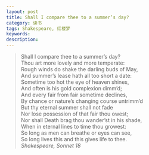 ```yaml
---
layout: post
title: Shall I compare thee to a summer’s day?
category: 读书
tags: Shakespeare, 红楼梦
keywords: 
description: 
---
```


> Shall I compare thee to a summer’s day?  
Thou art more lovely and more temperate:  
Rough winds do shake the darling buds of May,  
And summer’s lease hath all too short a date:  
Sometime too hot the eye of heaven shines,  
And often is his gold complexion dimm’d;  
And every fair from fair sometime declines,  
By chance or nature’s changing course untrimm’d  
But thy eternal summer shall not fade  
Nor lose possession of that fair thou owest;  
Nor shall Death brag thou wander’st in his shade,  
When in eternal lines to time thou growest:  
  So long as men can breathe or eyes can see,  
  So long lives this and this gives life to thee.       
_Shakespeare, Sonnet 18_
